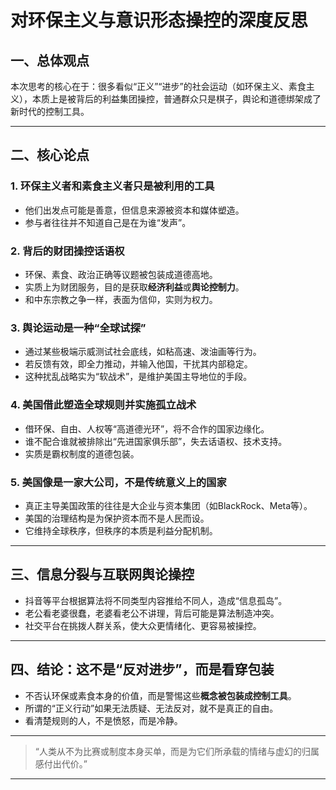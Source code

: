 # 对环保主义与意识形态操控的深度反思

## 一、总体观点

本次思考的核心在于：很多看似“正义”“进步”的社会运动（如环保主义、素食主义），本质上是被背后的利益集团操控，普通群众只是棋子，舆论和道德绑架成了新时代的控制工具。

---

## 二、核心论点

### 1. 环保主义者和素食主义者只是被利用的工具  
- 他们出发点可能是善意，但信息来源被资本和媒体塑造。  
- 参与者往往并不知道自己是在为谁“发声”。

### 2. 背后的财团操控话语权  
- 环保、素食、政治正确等议题被包装成道德高地。  
- 实质上为财团服务，目的是获取**经济利益**或**舆论控制力**。  
- 和中东宗教之争一样，表面为信仰，实则为权力。

### 3. 舆论运动是一种“全球试探”  
- 通过某些极端示威测试社会底线，如粘高速、泼油画等行为。  
- 若反馈有效，即全力推动，并输入他国，干扰其内部稳定。  
- 这种扰乱战略实为“软战术”，是维护美国主导地位的手段。

### 4. 美国借此塑造全球规则并实施孤立战术  
- 借环保、自由、人权等“高道德光环”，将不合作的国家边缘化。  
- 谁不配合谁就被排除出“先进国家俱乐部”，失去话语权、技术支持。  
- 实质是霸权制度的道德包装。

### 5. 美国像是一家大公司，不是传统意义上的国家  
- 真正主导美国政策的往往是大企业与资本集团（如BlackRock、Meta等）。  
- 美国的治理结构是为保护资本而不是人民而设。  
- 它维持全球秩序，但秩序的本质是利益分配机制。

---

## 三、信息分裂与互联网舆论操控

- 抖音等平台根据算法将不同类型内容推给不同人，造成“信息孤岛”。  
- 老公看老婆很蠢，老婆看老公不讲理，背后可能是算法制造冲突。  
- 社交平台在挑拨人群关系，使大众更情绪化、更容易被操控。

---

## 四、结论：这不是“反对进步”，而是看穿包装

- 不否认环保或素食本身的价值，而是警惕这些**概念被包装成控制工具**。
- 所谓的“正义行动”如果无法质疑、无法反对，就不是真正的自由。
- 看清楚规则的人，不是愤怒，而是冷静。

---

> “人类从不为比赛或制度本身买单，而是为它们所承载的情绪与虚幻的归属感付出代价。”

---

